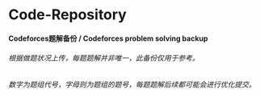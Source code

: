 # Code-Repository
#### Codeforces题解备份 / Codeforces problem solving backup
###### 根据做题状况上传，每题题解并非唯一，此备份仅用于参考。
###### 数字为题组代号，字母则为题组的题号，每题题解后续都可能会进行优化提交。


